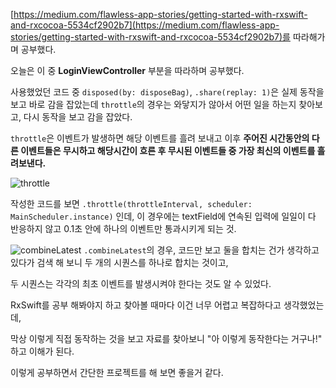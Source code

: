 [https://medium.com/flawless-app-stories/getting-started-with-rxswift-and-rxcocoa-5534cf2902b7](https://medium.com/flawless-app-stories/getting-started-with-rxswift-and-rxcocoa-5534cf2902b7)를 따라해가며 공부했다.

오늘은 이 중 **LoginViewController** 부분을 따라하며 공부했다.

사용했었던 코드 중 `disposed(by: disposeBag)`, `.share(replay: 1)`은 실제 동작을 보고 바로 감을 잡았는데 `throttle`의 경우는 와닿지가 않아서 어떤 일을 하는지 찾아보고, 다시 동작을 보고 감을 잡았다.

`throttle`은 이벤트가 발생하면 해당 이벤트를 흘려 보내고 이후 **주어진 시간동안의 다른 이벤트들은 무시하고 해당시간이 흐른 후 무시된 이벤트들 중 가장 최신의 이벤트를 흘려보낸다.**

![throttle](./image/throttle)

작성한 코드를 보면
`.throttle(throttleInterval, scheduler: MainScheduler.instance)` 인데,
이 경우에는 textField에 연속된 입력에 일일이 다 반응하지 않고 0.1초 안에 하나의 이벤트만 통과시키게 되는 것.

![combineLatest](./image/combineLatest)
`.combineLatest`의 경우, 코드만 보고 둘을 합치는 건가 생각하고 있다가 검색 해 보니 두 개의 시퀀스를 하나로 합치는 것이고, 

두 시퀀스는 각각의 최초 이벤트를 발생시켜야 한다는 것도 알 수 있었다.

RxSwift를 공부 해봐야지 하고 찾아볼 때마다 이건 너무 어렵고 복잡하다고 생각했었는데,

 막상 이렇게 직접 동작하는 것을 보고 자료를 찾아보니 "아 이렇게 동작한다는 거구나!" 하고 이해가 된다.

이렇게 공부하면서 간단한 프로젝트를 해 보면 좋을거 같다. 